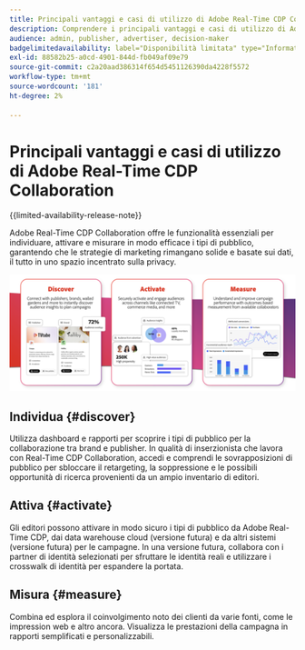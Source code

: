 ```yaml
---
title: Principali vantaggi e casi di utilizzo di Adobe Real-Time CDP Collaboration
description: Comprendere i principali vantaggi e casi di utilizzo di Adobe Real-Time CDP Collaboration
audience: admin, publisher, advertiser, decision-maker
badgelimitedavailability: label="Disponibilità limitata" type="Informative" url="https://helpx.adobe.com/legal/product-descriptions/real-time-customer-data-platform-collaboration.html newtab=true"
exl-id: 88582b25-a0cd-4901-844d-fb049af09e79
source-git-commit: c2a20aad386314f654d5451126390da4228f5572
workflow-type: tm+mt
source-wordcount: '181'
ht-degree: 2%

---
```


# Principali vantaggi e casi di utilizzo di Adobe Real-Time CDP Collaboration

{{limited-availability-release-note}}

Adobe Real-Time CDP Collaboration offre le funzionalità essenziali per individuare, attivare e misurare in modo efficace i tipi di pubblico, garantendo che le strategie di marketing rimangano solide e basate sui dati, il tutto in uno spazio incentrato sulla privacy.

![Vantaggi e casi di utilizzo di Real-Time CDP Collaboration](/help/assets/benefits-use-cases/discover-activate-measure.png)

## Individua {#discover}

Utilizza dashboard e rapporti per scoprire i tipi di pubblico per la collaborazione tra brand e publisher.
In qualità di inserzionista che lavora con Real-Time CDP Collaboration, accedi e comprendi le sovrapposizioni di pubblico per sbloccare il retargeting, la soppressione e le possibili opportunità di ricerca provenienti da un ampio inventario di editori.

## Attiva {#activate}

Gli editori possono attivare in modo sicuro i tipi di pubblico da Adobe Real-Time CDP, dai data warehouse cloud (versione futura) e da altri sistemi (versione futura) per le campagne.
In una versione futura, collabora con i partner di identità selezionati per sfruttare le identità reali e utilizzare i crosswalk di identità per espandere la portata.

## Misura {#measure}

Combina ed esplora il coinvolgimento noto dei clienti da varie fonti, come le impression web e altro ancora.
Visualizza le prestazioni della campagna in rapporti semplificati e personalizzabili.
